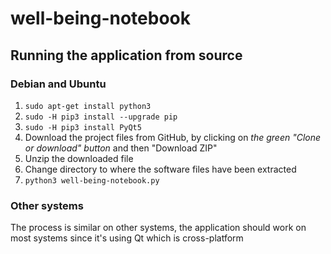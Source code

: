 # well-being-notebook

## Running the application from source

### Debian and Ubuntu

1. `sudo apt-get install python3`
1. `sudo -H pip3 install --upgrade pip`
1. `sudo -H pip3 install PyQt5`
1. Download the project files from GitHub, by clicking on *the green "Clone or download" button* and then "Download ZIP"
1. Unzip the downloaded file
1. Change directory to where the software files have been extracted
1. `python3 well-being-notebook.py`

### Other systems

The process is similar on other systems, the application should work on most systems since it's using Qt which is cross-platform
